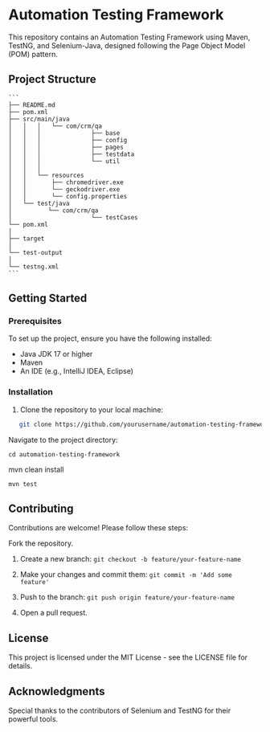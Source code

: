 # Automation Testing Framework

This repository contains an Automation Testing Framework using Maven, TestNG, and Selenium-Java, designed following the Page Object Model (POM) pattern.

## Project Structure
    ```
	├── README.md
	├── pom.xml
	├── src/main/java
	│   │   │   └── com/crm/qa
	│   │   │              ├── base
	│   │   │              ├── config
	│   │   │              ├── pages
	│   │   │              ├── testdata
	│   │   │              └── util
	│   │   │   
	│   │   └── resources
	│   │       ├── chromedriver.exe
	│   │       └── geckodriver.exe
	│   │       └── config.properties
	│   └── test/java
	│          └── com/crm/qa
	│                      └── testCases
	└── pom.xml
	│
	├── target
	│ 
	└── test-output
	│ 
	└── testng.xml
    ```


## Getting Started

### Prerequisites
To set up the project, ensure you have the following installed:
- Java JDK 17 or higher
- Maven
- An IDE (e.g., IntelliJ IDEA, Eclipse)

### Installation
1. Clone the repository to your local machine:

``` sh
   git clone https://github.com/yourusername/automation-testing-framework.git
   ```
   
Navigate to the project directory:

	cd automation-testing-framework

mvn clean install

	mvn test

## Contributing


Contributions are welcome! Please follow these steps:

Fork the repository.

1. Create a new branch: `git checkout -b feature/your-feature-name`

2. Make your changes and commit them: `git commit -m 'Add some feature'`

3. Push to the branch: `git push origin feature/your-feature-name`

4. Open a pull request.

## License
This project is licensed under the MIT License - see the LICENSE file for details.

## Acknowledgments
Special thanks to the contributors of Selenium and TestNG for their powerful tools.

